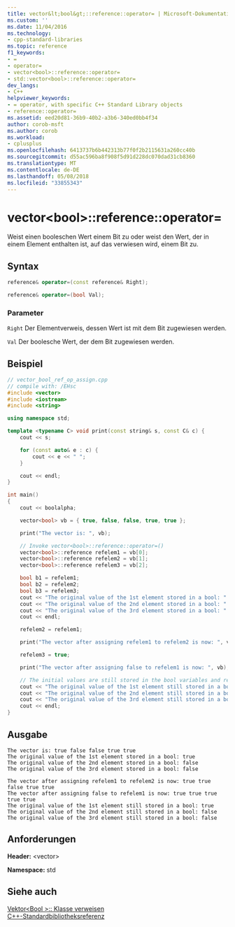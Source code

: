 ```yaml
---
title: vector&lt;bool&gt;::reference::operator= | Microsoft-Dokumentation
ms.custom: ''
ms.date: 11/04/2016
ms.technology:
- cpp-standard-libraries
ms.topic: reference
f1_keywords:
- =
- operator=
- vector<bool>::reference::operator=
- std::vector<bool>::reference::operator=
dev_langs:
- C++
helpviewer_keywords:
- = operator, with specific C++ Standard Library objects
- reference::operator=
ms.assetid: eed20d81-36b9-40b2-a3b6-340ed0bb4f34
author: corob-msft
ms.author: corob
ms.workload:
- cplusplus
ms.openlocfilehash: 6413737b6b442313b77f0f2b2115631a260cc40b
ms.sourcegitcommit: d55ac596ba8f908f5d91d228dc070dad31cb8360
ms.translationtype: MT
ms.contentlocale: de-DE
ms.lasthandoff: 05/08/2018
ms.locfileid: "33855343"
---
```

# <a name="vectorltboolgtreferenceoperator"></a>vector&lt;bool&gt;::reference::operator=

Weist einen booleschen Wert einem Bit zu oder weist den Wert, der in einem Element enthalten ist, auf das verwiesen wird, einem Bit zu.

## <a name="syntax"></a>Syntax

```cpp
reference& operator=(const reference& Right);

reference& operator=(bool Val);
```

### <a name="parameters"></a>Parameter

`Right` Der Elementverweis, dessen Wert ist mit dem Bit zugewiesen werden.

`Val` Der boolesche Wert, der dem Bit zugewiesen werden.

## <a name="example"></a>Beispiel

```cpp
// vector_bool_ref_op_assign.cpp
// compile with: /EHsc
#include <vector>
#include <iostream>
#include <string>

using namespace std;

template <typename C> void print(const string& s, const C& c) {
    cout << s;

    for (const auto& e : c) {
        cout << e << " ";
    }

    cout << endl;
}

int main()
{
    cout << boolalpha;

    vector<bool> vb = { true, false, false, true, true };

    print("The vector is: ", vb);

    // Invoke vector<bool>::reference::operator=()
    vector<bool>::reference refelem1 = vb[0];
    vector<bool>::reference refelem2 = vb[1];
    vector<bool>::reference refelem3 = vb[2];

    bool b1 = refelem1;
    bool b2 = refelem2;
    bool b3 = refelem3;
    cout << "The original value of the 1st element stored in a bool: " << b1 << endl;
    cout << "The original value of the 2nd element stored in a bool: " << b2 << endl;
    cout << "The original value of the 3rd element stored in a bool: " << b3 << endl;
    cout << endl;

    refelem2 = refelem1;

    print("The vector after assigning refelem1 to refelem2 is now: ", vb);

    refelem3 = true;

    print("The vector after assigning false to refelem1 is now: ", vb);

    // The initial values are still stored in the bool variables and remained unchanged
    cout << "The original value of the 1st element still stored in a bool: " << b1 << endl;
    cout << "The original value of the 2nd element still stored in a bool: " << b2 << endl;
    cout << "The original value of the 3rd element still stored in a bool: " << b3 << endl;
    cout << endl;
}

```

## <a name="output"></a>Ausgabe

```Output
The vector is: true false false true true
The original value of the 1st element stored in a bool: true
The original value of the 2nd element stored in a bool: false
The original value of the 3rd element stored in a bool: false

The vector after assigning refelem1 to refelem2 is now: true true false true true
The vector after assigning false to refelem1 is now: true true true true true
The original value of the 1st element still stored in a bool: true
The original value of the 2nd element still stored in a bool: false
The original value of the 3rd element still stored in a bool: false
```

## <a name="requirements"></a>Anforderungen

**Header:** \<vector>

**Namespace:** std

## <a name="see-also"></a>Siehe auch

[Vektor\<Bool >:: Klasse verweisen](../standard-library/vector-bool-reference-class.md)<br/>
[C++-Standardbibliotheksreferenz](../standard-library/cpp-standard-library-reference.md)<br/>
